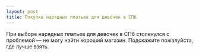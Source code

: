 ```yaml
---
layout: post 
title: Покупка нарядных платьев для девочек в СПб 
--- 
```

При выборе нарядных платьев для девочек в СПб столкнулся с проблемой — не могу найти хороший магазин. Подскажите пожалуйста, где лучше взять.
